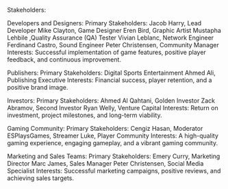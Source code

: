 Stakeholders:

Developers and Designers:
Primary Stakeholders:
Jacob Harry, Lead Developer 
Mike Clayton, Game Designer 
Eren Bird, Graphic Artist
Mustapha Lehbile ,Quality Assurance (QA) Tester
Vivian Leblanc, Network Engineer
Ferdinand Castro, Sound Engineer
Peter Christensen, Community Manager
Interests: Successful implementation of game features, positive player feedback, and continuous improvement.

Publishers:
Primary Stakeholders:
Digital Sports Entertainment 
Ahmed Ali, Publishing Executive
Interests: Financial success, player retention, and a positive brand image.

Investors:
Primary Stakeholders:
Ahmed Al Qahtani, Golden Investor 
Zack Abramov, Second Investor 
Ryan Welly, Venture Capital
Interests: Return on investment, project milestones, and long-term viability.

Gaming Community:
Primary Stakeholders:
Cengiz Hasan, Moderator 
ESPlaysGames, Streamer 
Luke, Player Community
Interests: A high-quality gaming experience, engaging gameplay, and a vibrant gaming community.

Marketing and Sales Teams:
Primary Stakeholders:
Emery Curry, Marketing Director
Marc James, Sales Manager
Peter Christensen, Social Media Specialist
Interests: Successful marketing campaigns, positive reviews, and achieving sales targets.